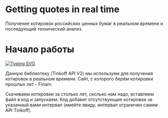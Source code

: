 # Getting quotes in real time
Получение котировок российских ценных бумаг в реальном времени и последующий технический анализ.
# Начало работы
[![Typing SVG](https://readme-typing-svg.herokuapp.com?color=%2336BCF7&lines=pip+install+tinkoff-investments)](https://git.io/typing-svg)

Данную библиотеку (Tinkoff API V2) мы используем для получения котировок в реальном времени.
Сайт, с которого берём котировки прошлых лет - Finam.


Скачиваем котировки за столько лет, сколько нам надо, вставляем файл в код и запускаем. Код добавит отсутствующие котировки за указанный вами интервал (имейте ввиду, интервал ограничен самим API Tinkoff).
